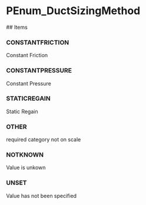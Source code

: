 # PEnum_DuctSizingMethod

<!-- end of definition -->## Items

### CONSTANTFRICTION
Constant Friction

### CONSTANTPRESSURE
Constant Pressure

### STATICREGAIN
Static Regain

### OTHER
required category not on scale

### NOTKNOWN
Value is unkown

### UNSET
Value has not been specified
